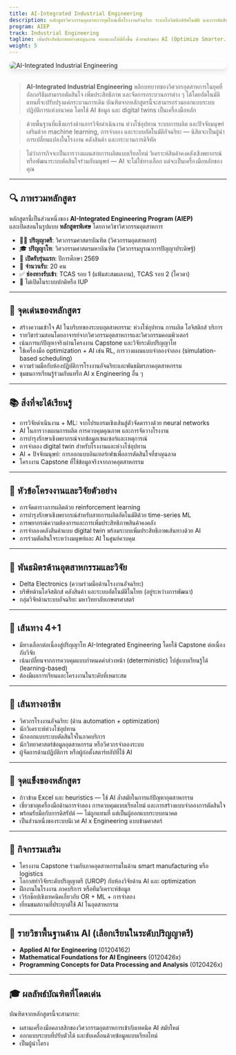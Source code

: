 ```yaml
---
title: AI-Integrated Industrial Engineering
description: หลักสูตรวิศวกรรมอุตสาหการยุคใหม่เพื่อโรงงานอัจฉริยะ ระบบโลจิสติกส์อัตโนมัติ และการตัดสินใจอย่างชาญฉลาด
program: AIEP
track: Industrial Engineering
tagline: เพิ่มประสิทธิภาพอย่างชาญฉลาด ออกแบบให้ดียิ่งขึ้น ด้วยพลังของ AI (Optimize Smarter. Design Better. Powered by AI.)
weight: 5
---
```


<img src="/img/banners/industrial-hero.png"
     alt="AI-Integrated Industrial Engineering"
     style="max-width: 100%; height: auto; margin: 0 0 2rem 0; border-radius: 1rem; box-shadow: 0 6px 12px rgba(0,0,0,0.1); display: block;" />

> **AI-Integrated Industrial Engineering** พลิกบทบาทของวิศวกรอุตสาหการในยุคที่อัลกอริธึมสามารถตัดสินใจ เพิ่มประสิทธิภาพ และจัดการกระบวนการต่าง ๆ ได้โดยอัตโนมัติ  
> แทนที่จะปรับปรุงแค่กระบวนการเดิม บัณฑิตจากหลักสูตรนี้จะสามารถร่วมออกแบบระบบปฏิบัติการแห่งอนาคต โดยใช้ AI ข้อมูล และ digital twins เป็นเครื่องมือหลัก

> ด้วยพื้นฐานที่แข็งแกร่งด้านการวิจัยดำเนินงาน ห่วงโซ่อุปทาน ระบบการผลิต และปัจจัยมนุษย์  
> เสริมด้วย machine learning, การจำลอง และระบบอัตโนมัติอัจฉริยะ — นิสิตจะเป็นผู้นำการเปลี่ยนแปลงในโรงงาน คลังสินค้า และกระบวนการดิจิทัล

> ไม่ว่าภารกิจจะเป็นการวางแผนสายการผลิตแบบเรียลไทม์ วิเคราะห์สินค้าคงคลังเชิงพยากรณ์ หรือพัฒนาระบบตัดสินใจร่วมกับมนุษย์ — AI จะไม่ใช่ทางเลือก แต่จะเป็นเครื่องมือหลักของคุณ

---

## 🔍 ภาพรวมหลักสูตร

หลักสูตรนี้เป็นส่วนหนึ่งของ **AI-Integrated Engineering Program (AIEP)**  
และเปิดสอนในรูปแบบ **หลักสูตรพิเศษ** โดยภาควิชาวิศวกรรมอุตสาหการ

- 🧑‍🏫 **ปริญญาตรี**: วิศวกรรมศาสตรบัณฑิต (วิศวกรรมอุตสาหการ)  
- 🎓 **ปริญญาโท**: วิศวกรรมศาสตรมหาบัณฑิต (วิศวกรรมบูรณาการปัญญาประดิษฐ์)  
- 📅 **เปิดรับรุ่นแรก**: ปีการศึกษา 2569  
- 👥 **จำนวนรับ**: 20 คน  
- ✅ **ช่องทางรับเข้า**: TCAS รอบ 1 (แฟ้มสะสมผลงาน), TCAS รอบ 2 (โควตา)  
- 🚫 ไม่เปิดในระบบปกติหรือ IUP

---

## 🧠 จุดเด่นของหลักสูตร

- สร้างความเข้าใจ AI ในบริบทของระบบอุตสาหกรรม: ห่วงโซ่อุปทาน การผลิต โลจิสติกส์ บริการ  
- รายวิชาร่วมสอนโดยอาจารย์จากวิศวกรรมอุตสาหการและวิศวกรรมคอมพิวเตอร์  
- เน้นการแก้ปัญหาจริงผ่านโครงงาน Capstone และวิจัยระดับปริญญาโท  
- ใช้เครื่องมือ optimization + AI เช่น RL, การวางแผนแบบจำลองจำลอง (simulation-based scheduling)  
- ความร่วมมือกับห้องปฏิบัติการโรงงานอัจฉริยะและพันธมิตรภาคอุตสาหกรรม  
- ชุมชนการเรียนรู้ร่วมกับแทร็ก AI x Engineering อื่น ๆ

---

## 📚 สิ่งที่จะได้เรียนรู้

- การวิจัยดำเนินงาน + ML: จากโปรแกรมเชิงเส้นสู่ตัวจัดตารางด้วย neural networks  
- AI ในการวางแผนการผลิต การควบคุมคุณภาพ และการจัดวางโรงงาน  
- การบำรุงรักษาเชิงพยากรณ์จากข้อมูลเซนเซอร์และเหตุการณ์  
- การจำลอง digital twin สำหรับโรงงานและห่วงโซ่อุปทาน  
- AI + ปัจจัยมนุษย์: การออกแบบอินเทอร์เฟซเพื่อการตัดสินใจที่ชาญฉลาด  
- โครงงาน Capstone ที่ใช้ข้อมูลจริงจากภาคอุตสาหกรรม

---

## 🧪 หัวข้อโครงงานและวิจัยตัวอย่าง

- การจัดตารางการผลิตด้วย reinforcement learning  
- การบำรุงรักษาเชิงพยากรณ์สำหรับสายการผลิตอัตโนมัติด้วย time-series ML  
- การพยากรณ์ความต้องการและการเพิ่มประสิทธิภาพสินค้าคงคลัง  
- การจำลองคลังสินค้าแบบ digital twin พร้อมระบบเพิ่มประสิทธิภาพเส้นทางด้วย AI  
- การร่วมตัดสินใจระหว่างมนุษย์และ AI ในศูนย์ควบคุม

---

## 🤝 พันธมิตรด้านอุตสาหกรรมและวิจัย

- Delta Electronics (ความร่วมมือด้านโรงงานอัจฉริยะ)  
- บริษัทด้านโลจิสติกส์ คลังสินค้า และระบบอัตโนมัติในไทย (อยู่ระหว่างการพัฒนา)  
- กลุ่มวิจัยด้านระบบอัจฉริยะ มหาวิทยาลัยเกษตรศาสตร์

---

## 🔄 เส้นทาง 4+1

- มีทางเลือกต่อเนื่องสู่ปริญญาโท AI-Integrated Engineering โดยใช้ Capstone ต่อเนื่องกับวิจัย  
- เน้นเปลี่ยนจากการควบคุมแบบกำหนดค่าล่วงหน้า (deterministic) ไปสู่แบบเรียนรู้ได้ (learning-based)  
- ต้องมีผลการเรียนและโครงงานในระดับที่เหมาะสม

---

## 🧭 เส้นทางอาชีพ

- วิศวกรโรงงานอัจฉริยะ (ด้าน automation + optimization)  
- นักวิเคราะห์ห่วงโซ่อุปทาน  
- นักออกแบบระบบตัดสินใจในภาคบริการ  
- นักวิทยาศาสตร์ข้อมูลอุตสาหกรรม หรือวิศวกรจำลองระบบ  
- ผู้จัดการด้านปฏิบัติการ หรือผู้ก่อตั้งสตาร์ทอัปที่ใช้ AI

---

## 🌟 จุดแข็งของหลักสูตร

- ก้าวข้าม Excel และ heuristics — ใช้ AI ล้ำสมัยในการแก้ปัญหาอุตสาหกรรม  
- เชี่ยวชาญเครื่องมือด้านการจำลอง การควบคุมแบบเรียลไทม์ และการสร้างแบบจำลองการตัดสินใจ  
- พร้อมรับมือกับการดิสรัปต์ — ไม่ถูกแทนที่ แต่เป็นผู้ออกแบบระบบอนาคต  
- เป็นส่วนหนึ่งของระบบนิเวศ AI x Engineering แบบข้ามศาสตร์

---

## 🎒 กิจกรรมเสริม

- โครงงาน Capstone ร่วมกับภาคอุตสาหกรรมในด้าน smart manufacturing หรือ logistics  
- โอกาสทำวิจัยระดับปริญญาตรี (UROP) กับห้องวิจัยด้าน AI และ optimization  
- ฝึกงานในโรงงาน ภาคบริการ หรือทีมวิเคราะห์ข้อมูล  
- เวิร์กช็อปเชิงเทคนิคเกี่ยวกับ OR + ML + การจำลอง  
- เยี่ยมชมสถานที่ประยุกต์ใช้ AI ในอุตสาหกรรม

---

## 🧩 รายวิชาพื้นฐานด้าน AI (เลือกเรียนในระดับปริญญาตรี)

- **Applied AI for Engineering** (01204162)  
- **Mathematical Foundations for AI Engineers** (0120426x)  
- **Programming Concepts for Data Processing and Analysis** (0120426x)

---

## 🎓 ผลลัพธ์บัณฑิตที่โดดเด่น

บัณฑิตจากหลักสูตรนี้จะสามารถ:

- ผสานเครื่องมือคลาสสิกของวิศวกรรมอุตสาหการเข้ากับเทคนิค AI สมัยใหม่  
- ออกแบบระบบที่ปรับตัวได้ และขับเคลื่อนด้วยข้อมูลแบบเรียลไทม์  
- เป็นผู้นำโครง
